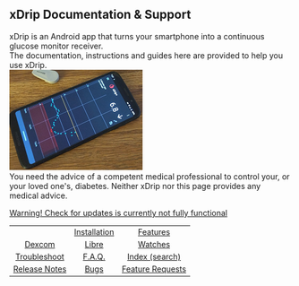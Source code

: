 ## xDrip Documentation & Support  
  
xDrip is an Android app that turns your smartphone into a continuous glucose monitor receiver.  
The documentation, instructions and guides here are provided to help you use xDrip.  
![](./docs/images/xDinaction.png)  
You need the advice of a competent medical professional to control your, or your loved one's, diabetes. Neither xDrip nor this page provides any medical advice.  
  
[Warning!  Check for updates is currently not fully functional](https://github.com/NightscoutFoundation/xDrip/discussions/2152)  
  
||                  ||  
| :--: | :--: | :--: |  
|  | [Installation](./docs/Installation_page.md) | [Features](./docs/Features_page.md) |  
| [Dexcom](./docs/Dexcom_page.md) | [Libre](./docs/Libre.md) | [Watches](./docs/Watches.md) |  
| [Troubleshoot](./docs/Troubleshooting_page.md) | [F.A.Q.](./docs/FAQ_page.md) | [Index (search)](./Search_Index.md) |  
| [Release Notes](./docs/ReleaseNotes.md) | [Bugs](./docs/Bugs.md) | [Feature Requests](./docs/Features.md) |  
  
